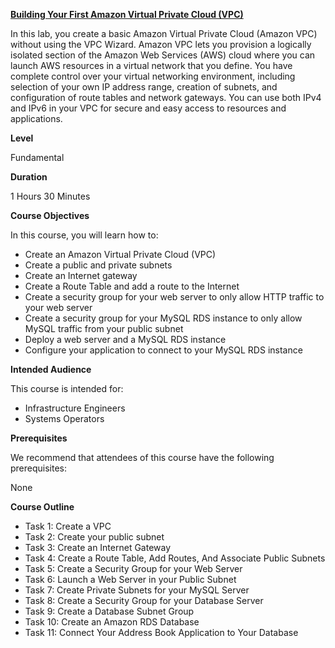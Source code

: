 **[Building Your First Amazon Virtual Private Cloud (VPC)](https://explore.skillbuilder.aws/learn/courses/409/building-your-first-amazon-virtual-private-cloud)**

In this lab, you create a basic Amazon Virtual Private Cloud (Amazon VPC) without using the VPC Wizard.
Amazon VPC lets you provision a logically isolated section of the Amazon Web Services (AWS) cloud where you can launch AWS resources in a virtual network that you define. You have complete control over your virtual networking environment, including selection of your own IP address range, creation of subnets, and configuration of route tables and network gateways.  You can use both IPv4 and IPv6 in your VPC for secure and easy access to resources and applications.


**Level**

Fundamental


**Duration**

1 Hours 30 Minutes


**Course Objectives**

In this course, you will learn how to:

- Create an Amazon Virtual Private Cloud (VPC)
- Create a public and private subnets
- Create an Internet gateway
- Create a Route Table and add a route to the Internet
- Create a security group for your web server to only allow HTTP traffic to your web server
- Create a security group for your MySQL RDS instance to only allow MySQL traffic from your public subnet
- Deploy a web server and a MySQL RDS instance
- Configure your application to connect to your MySQL RDS instance


**Intended Audience**

This course is intended for:

 - Infrastructure Engineers
 - Systems Operators


**Prerequisites**

We recommend that attendees of this course have the following prerequisites:

None

**Course Outline**

- Task 1: Create a VPC
- Task 2: Create your public subnet
- Task 3: Create an Internet Gateway
- Task 4: Create a Route Table, Add Routes, And Associate Public Subnets
- Task 5: Create a Security Group for your Web Server
- Task 6: Launch a Web Server in your Public Subnet
- Task 7: Create Private Subnets for your MySQL Server
- Task 8: Create a Security Group for your Database Server
- Task 9: Create a Database Subnet Group
- Task 10: Create an Amazon RDS Database
- Task 11: Connect Your Address Book Application to Your Database
